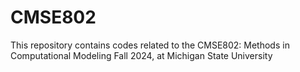 # CMSE802
This repository contains codes related to the CMSE802: Methods in Computational Modeling Fall 2024, at Michigan State University
